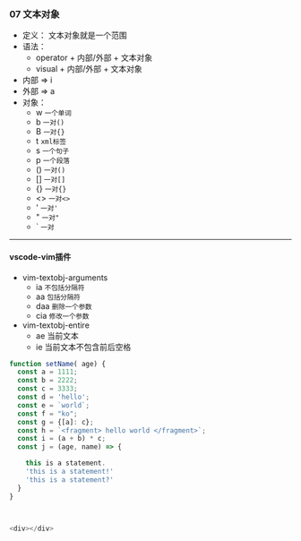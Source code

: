 ### 07 文本对象

- 定义： 文本对象就是一个范围
- 语法： 
  - operator + 内部/外部 + 文本对象
  - visual + 内部/外部 + 文本对象
- 内部 => i
- 外部 => a
- 对象：
  - w `一个单词`
  - b `一对()`
  - B `一对{}`
  - t `xml标签`
  - s `一个句子`
  - p `一个段落`
  - () `一对()`
  - [] `一对[]`
  - {} `一对{}`
  - <> `一对<>`
  - ' `一对'`
  - " `一对"`
  - \` `一对`

-----------
#### vscode-vim插件
- vim-textobj-arguments
  - ia `不包括分隔符` 
  - aa `包括分隔符`
  - daa `删除一个参数`
  - cia `修改一个参数`
- vim-textobj-entire
  - ae 当前文本
  - ie 当前文本不包含前后空格



```js
function setName( age) {
  const a = 1111;
  const b = 2222;
  const c = 3333;
  const d = 'hello';
  const e = `world`;
  const f = "ko";
  const g = {[a]: c};
  const h = `<fragment> hello world </fragment>`;
  const i = (a + b) * c;
  const j = (age, name) => {

    this is a statement.
    'this is a statement!'
    'this is a statement?'
  }
}



<div></div>
```